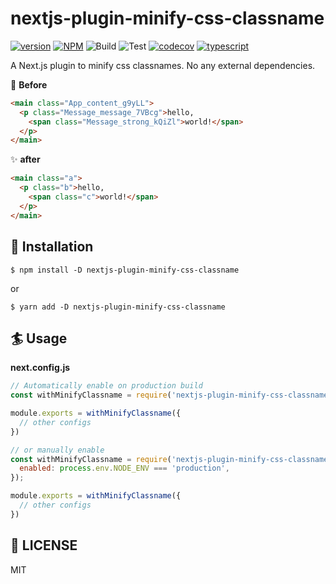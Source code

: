 # nextjs-plugin-minify-css-classname
<a href="https://www.npmjs.com/package/nextjs-plugin-minify-css-classname"><img src="https://img.shields.io/npm/v/nextjs-plugin-minify-css-classname.svg" alt="version"></a>
<a href="https://github.com/algolia/shipjs/blob/master/LICENSE"><img alt="NPM" src="https://img.shields.io/npm/l/shipjs"></a>
<img src="https://github.com/resessh/nextjs-plugin-minify-css-classname/workflows/Build/badge.svg" alt="Build" />
<img src="https://github.com/resessh/nextjs-plugin-minify-css-classname/workflows/Test/badge.svg" alt="Test" />
<a href="https://codecov.io/gh/resessh/nextjs-plugin-minify-css-classname"><img src="https://codecov.io/gh/resessh/nextjs-plugin-minify-css-classname/branch/master/graph/badge.svg" alt="codecov" /></a>
<a href="https://www.typescriptlang.org/docs/home.html"><img src="https://camo.githubusercontent.com/832d01092b0e822178475741271b049a2e27df13/68747470733a2f2f62616467656e2e6e65742f62616467652f2d2f547970655363726970742f626c75653f69636f6e3d74797065736372697074266c6162656c" alt="typescript" /></a>

A Next.js plugin to minify css classnames. No any external dependencies.

:construction: __Before__
```html
<main class="App_content_g9yLL">
  <p class="Message_message_7VBcg">hello,
    <span class="Message_strong_kQiZl">world!</span>
  </p>
</main>
```

:sparkles: __after__
```html
<main class="a">
  <p class="b">hello,
    <span class="c">world!</span>
  </p>
</main>
```

## :electric_plug: Installation
```shell
$ npm install -D nextjs-plugin-minify-css-classname
```
or
```shell
$ yarn add -D nextjs-plugin-minify-css-classname
```

## :surfer: Usage
__next.config.js__
```js
// Automatically enable on production build
const withMinifyClassname = require('nextjs-plugin-minify-css-classname');

module.exports = withMinifyClassname({
  // other configs
})
```

```js
// or manually enable
const withMinifyClassname = require('nextjs-plugin-minify-css-classname')({
  enabled: process.env.NODE_ENV === 'production',
});

module.exports = withMinifyClassname({
  // other configs
})
```

## :checkered_flag: LICENSE
MIT

